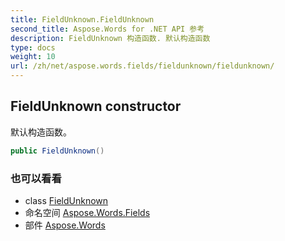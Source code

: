 ```yaml
---
title: FieldUnknown.FieldUnknown
second_title: Aspose.Words for .NET API 参考
description: FieldUnknown 构造函数. 默认构造函数
type: docs
weight: 10
url: /zh/net/aspose.words.fields/fieldunknown/fieldunknown/
---
```

## FieldUnknown constructor

默认构造函数。

```csharp
public FieldUnknown()
```

### 也可以看看

* class [FieldUnknown](../)
* 命名空间 [Aspose.Words.Fields](../../fieldunknown/)
* 部件 [Aspose.Words](../../../)


